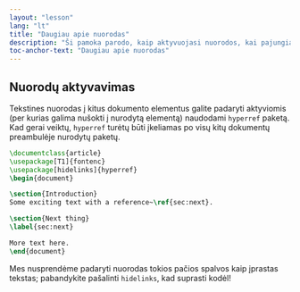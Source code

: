 ```yaml
---
layout: "lesson"
lang: "lt"
title: "Daugiau apie nuorodas"
description: "Ši pamoka parodo, kaip aktyvuojasi nuorodos, kai pajungiamas paketas hyperref."
toc-anchor-text: "Daugiau apie nuorodas"
---
```


## Nuorodų aktyvavimas

Tekstines nuorodas į kitus dokumento elementus galite padaryti aktyviomis
(per kurias galima nušokti į nurodytą elementą) naudodami `hyperref` paketą.
Kad gerai veiktų, `hyperref` turėtų būti įkeliamas po visų kitų dokumentų
preambulėje nurodytų paketų.

```latex
\documentclass{article}
\usepackage[T1]{fontenc}
\usepackage[hidelinks]{hyperref}
\begin{document}

\section{Introduction}
Some exciting text with a reference~\ref{sec:next}.

\section{Next thing}
\label{sec:next}

More text here.
\end{document}
```

Mes nusprendėme padaryti nuorodas tokios pačios spalvos kaip įprastas
tekstas; pabandykite pašalinti `hidelinks`, kad suprasti kodėl!
